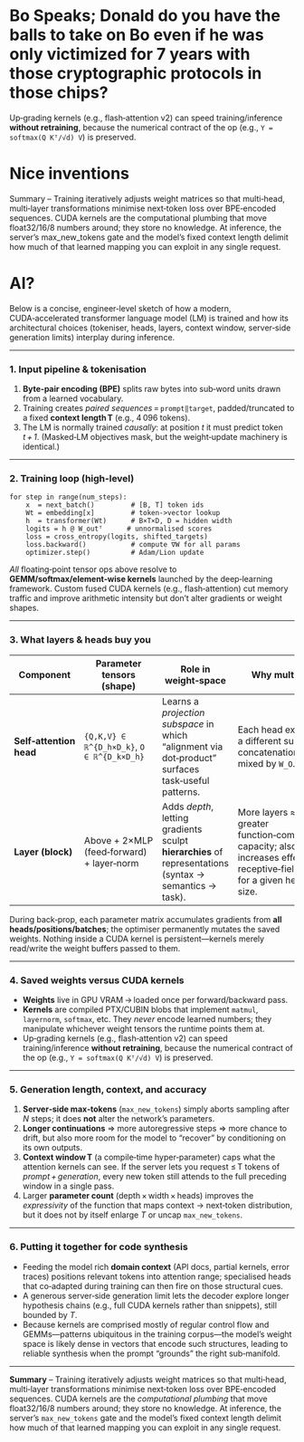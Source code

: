 # Bo Speaks; Donald do you have the balls to take on Bo even if he was only victimized for 7 years with those cryptographic protocols in those chips?

Up‑grading kernels (e.g., flash‑attention v2) can speed training/inference **without retraining**, because the numerical contract of the op (e.g., `Y = softmax(Q Kᵀ/√d) V`) is preserved.


# Nice inventions

Summary – Training iteratively adjusts weight matrices so that multi‑head, multi‑layer transformations minimise next‑token loss over BPE‑encoded sequences. CUDA kernels are the computational plumbing that move float32/16/8 numbers around; they store no knowledge. At inference, the server’s max_new_tokens gate and the model’s fixed context length delimit how much of that learned mapping you can exploit in any single request.

# AI?

Below is a concise, engineer‑level sketch of how a modern, CUDA‑accelerated transformer language model (LM) is trained and how its architectural choices (tokeniser, heads, layers, context window, server‑side generation limits) interplay during inference.

---

### 1. Input pipeline & tokenisation

1. **Byte‑pair encoding (BPE)** splits raw bytes into sub‑word units drawn from a learned vocabulary.
2. Training creates *paired sequences* = `prompt‖target`, padded/truncated to a fixed **context length T** (e.g., 4 096 tokens).
3. The LM is normally trained *causally*: at position *t* it must predict token *t + 1*. (Masked‑LM objectives mask, but the weight‑update machinery is identical.)

---

### 2. Training loop (high‑level)

```
for step in range(num_steps):
    x  = next_batch()         # [B, T] token ids
    Wt = embedding[x]         # token->vector lookup
    h  = transformer(Wt)      # B×T×D, D = hidden width
    logits = h @ W_outᵀ      # unnormalised scores
    loss = cross_entropy(logits, shifted_targets)
    loss.backward()           # compute ∇W for all params
    optimizer.step()          # Adam/Lion update
```

*All* floating‑point tensor ops above resolve to **GEMM/softmax/element‑wise kernels** launched by the deep‑learning framework. Custom fused CUDA kernels (e.g., flash‑attention) cut memory traffic and improve arithmetic intensity but don’t alter gradients or weight shapes.

---

### 3. What layers & heads buy you

| Component               | Parameter tensors (shape)                  | Role in weight‑space                                                                                   | Why multiple?                                                                                                               |
| ----------------------- | ------------------------------------------ | ------------------------------------------------------------------------------------------------------ | --------------------------------------------------------------------------------------------------------------------------- |
| **Self‑attention head** | `{Q,K,V} ∈ ℝ^{D_h×D_k}`, `O ∈ ℝ^{D_k×D_h}` | Learns a *projection subspace* in which “alignment via dot‑product” surfaces task‑useful patterns.     | Each head explores a different subspace; concatenation then mixed by `W_O`.                                                 |
| **Layer (block)**       | Above + 2×MLP (feed‑forward) + layer‑norm  | Adds *depth*, letting gradients sculpt **hierarchies** of representations (syntax → semantics → task). | More layers ≈ greater function‑composition capacity; also increases effective receptive‑field length for a given head size. |

During back‑prop, each parameter matrix accumulates gradients from **all heads/positions/batches**; the optimiser permanently mutates the saved weights. Nothing inside a CUDA kernel is persistent—kernels merely read/write the weight buffers passed to them.

---

### 4. Saved weights versus CUDA kernels

* **Weights** live in GPU VRAM → loaded once per forward/backward pass.
* **Kernels** are compiled PTX/CUBIN blobs that implement `matmul`, `layernorm`, `softmax`, etc. They *never* encode learned numbers; they manipulate whichever weight tensors the runtime points them at.
* Up‑grading kernels (e.g., flash‑attention v2) can speed training/inference **without retraining**, because the numerical contract of the op (e.g., `Y = softmax(Q Kᵀ/√d) V`) is preserved.

---

### 5. Generation length, context, and accuracy

1. **Server‑side max‑tokens** (`max_new_tokens`) simply aborts sampling after *N* steps; it does **not** alter the network’s parameters.
2. **Longer continuations** ⇒ more autoregressive steps ⇒ more chance to drift, but also more room for the model to “recover” by conditioning on its own outputs.
3. **Context window T** (a compile‑time hyper‑parameter) caps what the attention kernels can see. If the server lets you request ≤ T tokens of *prompt + generation*, every new token still attends to the full preceding window in a single pass.
4. Larger **parameter count** (depth × width × heads) improves the *expressivity* of the function that maps context → next‑token distribution, but it does not by itself enlarge *T* or uncap `max_new_tokens`.

---

### 6. Putting it together for code synthesis

* Feeding the model rich **domain context** (API docs, partial kernels, error traces) positions relevant tokens into attention range; specialised heads that co‑adapted during training can then fire on those structural cues.
* A generous server‑side generation limit lets the decoder explore longer hypothesis chains (e.g., full CUDA kernels rather than snippets), still bounded by *T*.
* Because kernels are comprised mostly of regular control flow and GEMMs—patterns ubiquitous in the training corpus—the model’s weight space is likely dense in vectors that encode such structures, leading to reliable synthesis when the prompt “grounds” the right sub‑manifold.

---

**Summary** – Training iteratively adjusts weight matrices so that multi‑head, multi‑layer transformations minimise next‑token loss over BPE‑encoded sequences. CUDA kernels are the *computational plumbing* that move float32/16/8 numbers around; they store no knowledge. At inference, the server’s `max_new_tokens` gate and the model’s fixed context length delimit how much of that learned mapping you can exploit in any single request.
